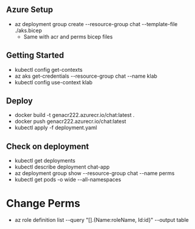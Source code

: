 ## Azure Setup

- az deployment group create --resource-group chat --template-file ./aks.bicep
  - Same with acr and perms bicep files

## Getting Started

- kubectl config get-contexts
- az aks get-credentials --resource-group chat --name klab
- kubectl config use-context klab

## Deploy

- docker build -t genacr222.azurecr.io/chat:latest .
- docker push genacr222.azurecr.io/chat:latest
- kubectl apply -f deployment.yaml

## Check on deployment

- kubectl get deployments
- kubectl describe deployment chat-app
- az deployment group show --resource-group chat --name perms
- kubectl get pods -o wide --all-namespaces

# Change Perms

- az role definition list --query "[].{Name:roleName, Id:id}" --output table
